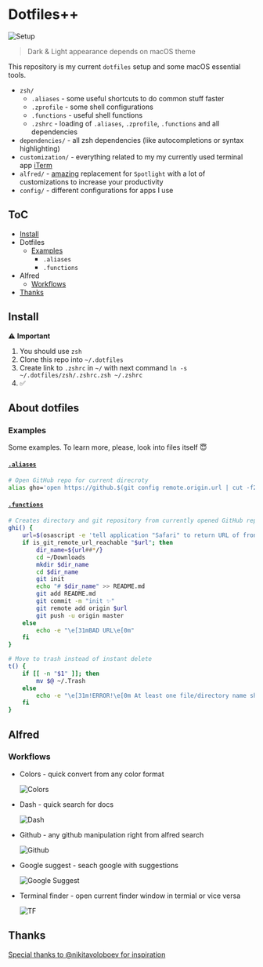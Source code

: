 # Dotfiles++

![Setup](./media/setup.png)

> Dark & Light appearance depends on macOS theme

This repository is my current `dotfiles` setup and some macOS essential tools.

* `zsh/`
  * `.aliases` - some useful shortcuts to do common stuff faster
  * `.zprofile` - some shell configurations
  * `.functions` - useful shell functions
  * `.zshrc` - loading of `.aliases`, `.zprofile`, `.functions` and all dependencies
* `dependencies/` - all zsh dependencies (like autocompletions or syntax highlighting)
* `customization/` - everything related to my my currently used terminal app [iTerm](https://www.iterm2.com)
* `alfred/` - [amazing](https://www.alfredapp.com) replacement for `Spotlight` with a lot of customizations to increase your productivity
* `config/` - different configurations for apps I use

## ToC

* [Install](#install)
* Dotfiles
  * [Examples](#examples)
    * `.aliases`
    * `.functions`
* Alfred
  * [Workflows](#workflows)
* [Thanks](#thanks)

## Install

⚠️ **Important**

1. You should use `zsh`
2. Clone this repo into `~/.dotfiles`
3. Create link to `.zshrc` in `~/` with next command `ln -s ~/.dotfiles/zsh/.zshrc.zsh ~/.zshrc`
4. ✅

## About dotfiles

### Examples

Some examples. To learn more, please, look into files itself 😇

#### [`.aliases`](zsh/.aliases.zsh)

```bash
# Open GitHub repo for current direcroty
alias gho='open https://github.$(git config remote.origin.url | cut -f2 -d. | tr ':' /)'
```

#### [`.functions`](zsh/.functions.zsh)

```bash
# Creates directory and git repository from currently opened GitHub repo in Safari
ghi() {
    url=$(osascript -e 'tell application "Safari" to return URL of front document')
    if is_git_remote_url_reachable "$url"; then
        dir_name=${url##*/}
        cd ~/Downloads
        mkdir $dir_name
        cd $dir_name
        git init
        echo "# $dir_name" >> README.md
        git add README.md
        git commit -m "init ✨"
        git remote add origin $url
        git push -u origin master
    else
        echo -e "\e[31mBAD URL\e[0m"
    fi
}

# Move to trash instead of instant delete
t() {
    if [[ -n "$1" ]]; then
        mv $@ ~/.Trash
    else
        echo -e "\e[31m!ERROR!\e[0m At least one file/directory name should be passed"
    fi
}
```

## Alfred

### Workflows

* Colors - quick convert from any color format

  ![Colors](./media/alfred-colors-workflow.png)

* Dash - quick search for docs

  ![Dash](./media/alfred-dash-workflow.png)

* Github - any github manipulation right from alfred search

  ![Github](./media/alfred-github-workflow.png)

* Google suggest - seach google with suggestions

  ![Google Suggest](./media/alfred-google-workflow.png)

* Terminal finder - open current finder window in termial or vice versa

  ![TF](./media/alfred-tf-workflow.png)


## Thanks

[Special thanks to @nikitavoloboev for inspiration](https://github.com/nikitavoloboev)
